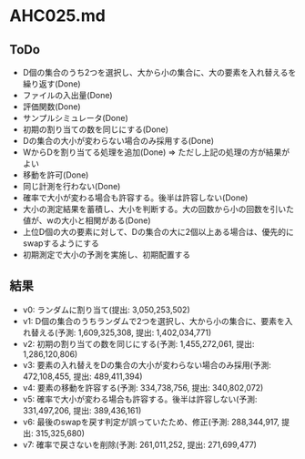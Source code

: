 # AHC025.md

## ToDo

- D個の集合のうち2つを選択し、大から小の集合に、大の要素を入れ替えるを繰り返す(Done)
- ファイルの入出量(Done)
- 評価関数(Done)
- サンプルシミュレータ(Done)
- 初期の割り当ての数を同じにする(Done)
- Dの集合の大小が変わらない場合のみ採用する(Done)
- WからDを割り当てる処理を追加(Done) => ただし上記の処理の方が結果がよい
- 移動を許可(Done)
- 同じ計測を行わない(Done)
- 確率で大小が変わる場合も許容する。後半は許容しない(Done)
- 大小の測定結果を蓄積し、大小を判断する。大の回数から小の回数を引いた値が、wの大小と相関がある(Done)
- 上位D個の大の要素に対して、Dの集合の大に2個以上ある場合は、優先的にswapするようにする
- 初期測定で大小の予測を実施し、初期配置する

## 結果

- v0: ランダムに割り当て(提出: 3,050,253,502)
- v1: D個の集合のうちランダムで2つを選択し、大から小の集合に、要素を入れ替える(予測: 1,609,325,308, 提出: 1,402,034,771)
- v2: 初期の割り当ての数を同じにする(予測: 1,455,272,061, 提出: 1,286,120,806)
- v3: 要素の入れ替えをDの集合の大小が変わらない場合のみ採用(予測: 472,108,455, 提出: 489,411,394)
- v4: 要素の移動を許容する(予測: 334,738,756, 提出: 340,802,072)
- v5: 確率で大小が変わる場合も許容する。後半は許容しない(予測: 331,497,206, 提出: 389,436,161)
- v6: 最後のswapを戻す判定が誤っていたため、修正(予測: 288,344,917, 提出: 315,325,680)
- v7: 確率で戻さないを削除(予測: 261,011,252, 提出: 271,699,477)

